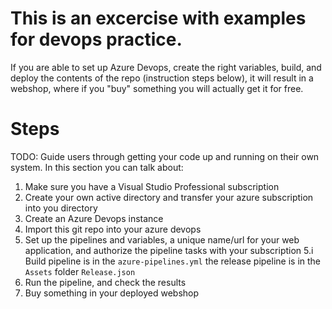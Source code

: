 # This is an excercise with examples for devops practice. 
If you are able to set up Azure Devops, create the right variables, build, and deploy the contents of the repo (instruction steps below), it will result in a webshop, where if you "buy" something you will actually get it for free. 

# Steps
TODO: Guide users through getting your code up and running on their own system. In this section you can talk about:
1.  Make sure you have a Visual Studio Professional subscription	
2.  Create your own active directory and transfer your azure subscription into you directory
3.	Create an Azure Devops instance
4.	Import this git repo into your azure devops
5.	Set up the pipelines and variables, a unique name/url for your web application, and authorize the pipeline tasks with your subscription
5.i Build pipeline is in the `azure-pipelines.yml` the release pipeline is in the `Assets` folder `Release.json`
6.	Run the pipeline, and check the results
7.  Buy something in your deployed webshop
